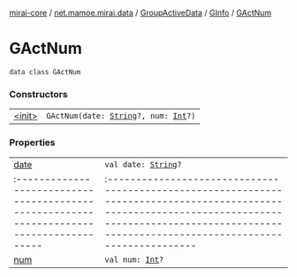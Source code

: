 [mirai-core](../../../../index.md) / [net.mamoe.mirai.data](../../../index.md) / [GroupActiveData](../../index.md) / [GInfo](../index.md) / [GActNum](./index.md)

# GActNum

`data class GActNum`

### Constructors
|||
|:----------------------------------------------------------------------------------------|:---------------------------------------------------------------------------------------------------------------------------------------------------------------------------------------------------------|
| [&lt;init&gt;](-init-.md) | `GActNum(date: `[`String`](https://kotlinlang.org/api/latest/jvm/stdlib/kotlin/-string/index.html)`?, num: `[`Int`](https://kotlinlang.org/api/latest/jvm/stdlib/kotlin/-int/index.html)`?)` |

### Properties
|||
|:----------------------------------------------------------------------------------------|:---------------------------------------------------------------------------------------------------------------------------------------------------------------------------------------------------------|
| [date](date.md) | `val date: `[`String`](https://kotlinlang.org/api/latest/jvm/stdlib/kotlin/-string/index.html)`?` ||||
|:----------------------------------------------------------------------------------------|:---------------------------------------------------------------------------------------------------------------------------------------------------------------------------------------------------------|
| [num](num.md) | `val num: `[`Int`](https://kotlinlang.org/api/latest/jvm/stdlib/kotlin/-int/index.html)`?` |

